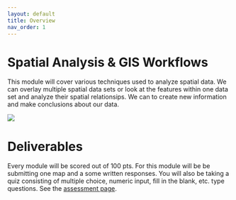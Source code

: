 ```yaml
---
layout: default
title: Overview
nav_order: 1
---
```


# Spatial Analysis & GIS Workflows      

This module will cover various techniques used to analyze spatial data.  We can overlay multiple spatial data sets or look at the features within one data set and analyze their spatial relationsips.  We can to create new information and make conclusions about our data.

<img src="docs/content/images/RiskModelling.png">

# Deliverables

Every module will be scored out of 100 pts.  For this module will be be submitting one map and a some written responses.  You will also be taking a quiz consisting of multiple choice, numeric input, fill in the blank, etc. type questions.  See the [assessment page](docs/Assessment.md).